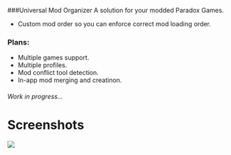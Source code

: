 ###Universal Mod Organizer
A solution for your modded Paradox Games.

- Custom mod order so you can enforce correct mod loading order.

### Plans:
- Multiple games support.
- Multiple profiles.
- Mod conflict tool detection.
- In-app mod merging and creatinon.

###### Work in progress...

# Screenshots

![](https://github.com/ARZUMATA/Universal-Mod-Organizer/blob/master/Universal%20Mod%20Organizer/pub/interface.gif)
